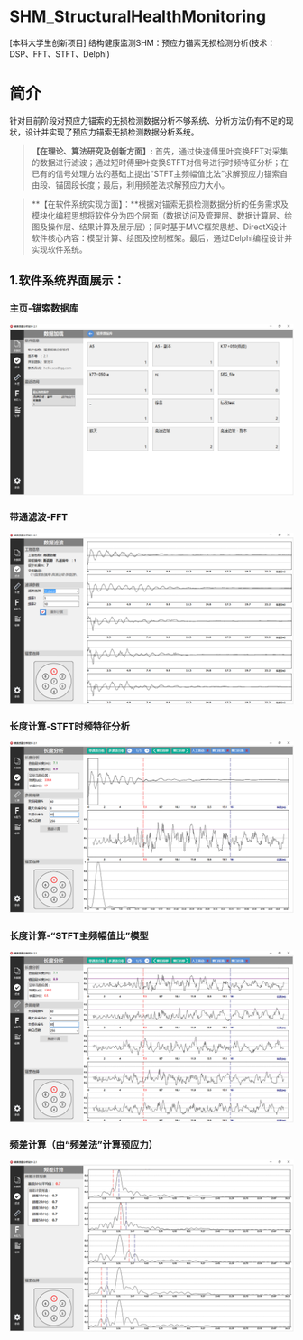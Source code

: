 # SHM_StructuralHealthMonitoring
[本科大学生创新项目] 结构健康监测SHM：预应力锚索无损检测分析(技术：DSP、FFT、STFT、Delphi)

# 简介  
针对目前阶段对预应力锚索的无损检测数据分析不够系统、分析方法仍有不足的现状，设计并实现了预应力锚索无损检测数据分析系统。

>**【在理论、算法研究及创新方面】:** 首先，通过快速傅里叶变换FFT对采集的数据进行滤波；通过短时傅里叶变换STFT对信号进行时频特征分析；在已有的信号处理方法的基础上提出“STFT主频幅值比法”求解预应力锚索自由段、锚固段长度；最后，利用频差法求解预应力大小。

>**【在软件系统实现方面】：**根据对锚索无损检测数据分析的任务需求及模块化编程思想将软件分为四个层面（数据访问及管理层、数据计算层、绘图及操作层、结果计算及展示层）；同时基于MVC框架思想、DirectX设计软件核心内容：模型计算、绘图及控制框架。最后，通过Delphi编程设计并实现软件系统。


## 1.软件系统界面展示：

### 主页-锚索数据库
![avatar](./img/[1]主页-锚索数据库.jpg)

### 带通滤波-FFT
![avatar](./img/[2]带通滤波.jpg)

### 长度计算-STFT时频特征分析
![avatar](./img/[3]长度计算-STFT.jpg)

### 长度计算-“STFT主频幅值比”模型
![avatar](./img/[4]长度计算.jpg)

### 频差计算（由“频差法”计算预应力）
![avatar](./img/[5]频差计算.jpg)


